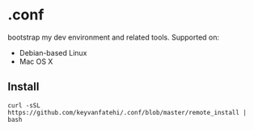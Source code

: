 # .conf

bootstrap my dev environment and related tools. Supported on:

* Debian-based Linux
* Mac OS X

## Install

`curl -sSL https://github.com/keyvanfatehi/.conf/blob/master/remote_install | bash`
